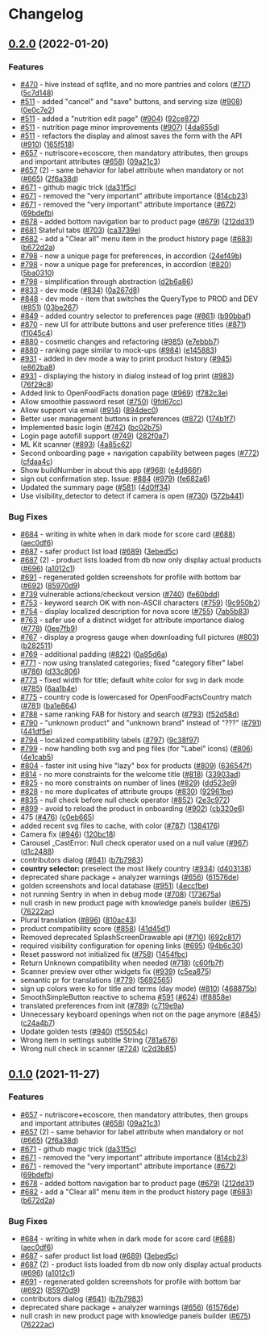 # Changelog

## [0.2.0](https://github.com/gspencergoog/smooth-app/compare/v0.1.0...v0.2.0) (2022-01-20)


### Features

* [#470](https://github.com/gspencergoog/smooth-app/issues/470) - hive instead of sqflite, and no more pantries and colors ([#717](https://github.com/gspencergoog/smooth-app/issues/717)) ([5c7d148](https://github.com/gspencergoog/smooth-app/commit/5c7d1485deb203ccc9265b23dd5c2c6d1ea67eaf))
* [#511](https://github.com/gspencergoog/smooth-app/issues/511) - added "cancel" and "save" buttons, and serving size ([#908](https://github.com/gspencergoog/smooth-app/issues/908)) ([0e0c7e2](https://github.com/gspencergoog/smooth-app/commit/0e0c7e2084588e47a32ff8da13b9dd8617f756f2))
* [#511](https://github.com/gspencergoog/smooth-app/issues/511) - added a "nutrition edit page" ([#904](https://github.com/gspencergoog/smooth-app/issues/904)) ([92ce872](https://github.com/gspencergoog/smooth-app/commit/92ce8724bba2d05b7104b980788713928dcb989f))
* [#511](https://github.com/gspencergoog/smooth-app/issues/511) - nutrition page minor improvements ([#907](https://github.com/gspencergoog/smooth-app/issues/907)) ([4da655d](https://github.com/gspencergoog/smooth-app/commit/4da655d55e828a88321ba95e9b55a9dc01e60032))
* [#511](https://github.com/gspencergoog/smooth-app/issues/511) - refactors the display and almost saves the form with the API ([#910](https://github.com/gspencergoog/smooth-app/issues/910)) ([165f518](https://github.com/gspencergoog/smooth-app/commit/165f518cd4db7ee4927bd666cc2d43b1a02ca5d0))
* [#657](https://github.com/gspencergoog/smooth-app/issues/657) - nutriscore+ecoscore, then mandatory attributes, then groups and important attributes ([#658](https://github.com/gspencergoog/smooth-app/issues/658)) ([09a21c3](https://github.com/gspencergoog/smooth-app/commit/09a21c3b050180a32e361cf7583bb97ec2f45a7b))
* [#657](https://github.com/gspencergoog/smooth-app/issues/657) (2) - same behavior for label attribute when mandatory or not ([#665](https://github.com/gspencergoog/smooth-app/issues/665)) ([2f6a38d](https://github.com/gspencergoog/smooth-app/commit/2f6a38d8236c65e8ad015f3a87287e32435c49e5))
* [#671](https://github.com/gspencergoog/smooth-app/issues/671) - github magic trick ([da31f5c](https://github.com/gspencergoog/smooth-app/commit/da31f5c74c07a5ff867cdfc6a9cc6931f803ab2b))
* [#671](https://github.com/gspencergoog/smooth-app/issues/671) - removed the "very important" attribute importance ([814cb23](https://github.com/gspencergoog/smooth-app/commit/814cb236ff3b000b7bbecdc3f1aa119a6aaf5b12))
* [#671](https://github.com/gspencergoog/smooth-app/issues/671) - removed the "very important" attribute importance ([#672](https://github.com/gspencergoog/smooth-app/issues/672)) ([69bdefb](https://github.com/gspencergoog/smooth-app/commit/69bdefbaab9b9379c16ef94ec038d51df70f27d5))
* [#678](https://github.com/gspencergoog/smooth-app/issues/678) - added bottom navigation bar to product page ([#679](https://github.com/gspencergoog/smooth-app/issues/679)) ([212dd31](https://github.com/gspencergoog/smooth-app/commit/212dd31d9171af22a412287091a920db2bba271a))
* [#681](https://github.com/gspencergoog/smooth-app/issues/681) Stateful tabs ([#703](https://github.com/gspencergoog/smooth-app/issues/703)) ([ca3739e](https://github.com/gspencergoog/smooth-app/commit/ca3739ec7176e52f01b59913734e24e5455ce215))
* [#682](https://github.com/gspencergoog/smooth-app/issues/682) - add a "Clear all" menu item in the product history page ([#683](https://github.com/gspencergoog/smooth-app/issues/683)) ([b672d2a](https://github.com/gspencergoog/smooth-app/commit/b672d2a1108cb1966c21498df7b3c61475825e40))
* [#798](https://github.com/gspencergoog/smooth-app/issues/798) - now a unique page for preferences, in accordion ([24ef49b](https://github.com/gspencergoog/smooth-app/commit/24ef49b0307b609eb0b0fc8ebdd18152a3eb6f70))
* [#798](https://github.com/gspencergoog/smooth-app/issues/798) - now a unique page for preferences, in accordion ([#820](https://github.com/gspencergoog/smooth-app/issues/820)) ([5ba0310](https://github.com/gspencergoog/smooth-app/commit/5ba03100675b29ad21336b8b692f7d5be28095e3))
* [#798](https://github.com/gspencergoog/smooth-app/issues/798) - simplification through abstraction ([d2b6a86](https://github.com/gspencergoog/smooth-app/commit/d2b6a86ef06a878ed8f3e0ed709bc891cf45b218))
* [#833](https://github.com/gspencergoog/smooth-app/issues/833) - dev mode ([#834](https://github.com/gspencergoog/smooth-app/issues/834)) ([0a267d8](https://github.com/gspencergoog/smooth-app/commit/0a267d801764d836321305be1bc7e70bd6d60bd9))
* [#848](https://github.com/gspencergoog/smooth-app/issues/848) - dev mode - item that switches the QueryType to PROD and DEV ([#851](https://github.com/gspencergoog/smooth-app/issues/851)) ([03be267](https://github.com/gspencergoog/smooth-app/commit/03be267e56c78d17c2b30a29b2d6dfb093e3bdb3))
* [#849](https://github.com/gspencergoog/smooth-app/issues/849) - added country selector to preferences page ([#861](https://github.com/gspencergoog/smooth-app/issues/861)) ([b90bbaf](https://github.com/gspencergoog/smooth-app/commit/b90bbaf414dd72827a67e048a4c100b9fe254865))
* [#870](https://github.com/gspencergoog/smooth-app/issues/870) - new UI for attribute buttons and user preference titles ([#871](https://github.com/gspencergoog/smooth-app/issues/871)) ([f1045c4](https://github.com/gspencergoog/smooth-app/commit/f1045c4caceef113f186f6ad6d28994ebd57164e))
* [#880](https://github.com/gspencergoog/smooth-app/issues/880) - cosmetic changes and refactoring ([#985](https://github.com/gspencergoog/smooth-app/issues/985)) ([e7ebbb7](https://github.com/gspencergoog/smooth-app/commit/e7ebbb7b71dd91b9c837355caeb68a80ce857f74))
* [#880](https://github.com/gspencergoog/smooth-app/issues/880) - ranking page similar to mock-ups ([#984](https://github.com/gspencergoog/smooth-app/issues/984)) ([e145883](https://github.com/gspencergoog/smooth-app/commit/e145883e5d968196da9a8e4b8a69a42687929b4a))
* [#931](https://github.com/gspencergoog/smooth-app/issues/931) - added in dev mode a way to print product history ([#945](https://github.com/gspencergoog/smooth-app/issues/945)) ([e862ba8](https://github.com/gspencergoog/smooth-app/commit/e862ba825e3d38ee19b6f1a3b788ba99284cf01e))
* [#931](https://github.com/gspencergoog/smooth-app/issues/931) - displaying the history in dialog instead of log print ([#983](https://github.com/gspencergoog/smooth-app/issues/983)) ([76f29c8](https://github.com/gspencergoog/smooth-app/commit/76f29c861fb992373bc3e6f25f769807d877554c))
* Added link to OpenFoodFacts donation page ([#969](https://github.com/gspencergoog/smooth-app/issues/969)) ([f782c3e](https://github.com/gspencergoog/smooth-app/commit/f782c3e6136daf6842b19819b3b159da5a2accbb))
* Allow smoothie password reset ([#750](https://github.com/gspencergoog/smooth-app/issues/750)) ([9fd67cc](https://github.com/gspencergoog/smooth-app/commit/9fd67cc88ec892cbd0b49b3ed2f3dfc7bf0ec968))
* Allow support via email ([#914](https://github.com/gspencergoog/smooth-app/issues/914)) ([894dec0](https://github.com/gspencergoog/smooth-app/commit/894dec08d080c3a60027ebf5c9f442d0cb7884fe))
* Better user management buttons in preferences ([#872](https://github.com/gspencergoog/smooth-app/issues/872)) ([174b1f7](https://github.com/gspencergoog/smooth-app/commit/174b1f73cc6945e56f87a3ffd249d9979a10a23c))
* Implemented basic login ([#742](https://github.com/gspencergoog/smooth-app/issues/742)) ([bc02b75](https://github.com/gspencergoog/smooth-app/commit/bc02b75e413832a419f5a8521908b9f3a1ce3f5c))
* Login page autofill support ([#749](https://github.com/gspencergoog/smooth-app/issues/749)) ([282f0a7](https://github.com/gspencergoog/smooth-app/commit/282f0a7d6f089b5b5d7eeb11597920461fc3e65b))
* ML Kit scanner ([#893](https://github.com/gspencergoog/smooth-app/issues/893)) ([4a85c62](https://github.com/gspencergoog/smooth-app/commit/4a85c62af42be1dab396891566f46d4e60db3425))
* Second onboarding page + navigation capability between pages ([#772](https://github.com/gspencergoog/smooth-app/issues/772)) ([cfdaa4c](https://github.com/gspencergoog/smooth-app/commit/cfdaa4c635bf819a0183b53ac7d9ed1ceb77a277))
* Show buildNumber in about this app ([#968](https://github.com/gspencergoog/smooth-app/issues/968)) ([e4d866f](https://github.com/gspencergoog/smooth-app/commit/e4d866f7d7a6d4ed0386962326ac36de5c7a8570))
* sign out confirmation step. Issue: [#884](https://github.com/gspencergoog/smooth-app/issues/884) ([#979](https://github.com/gspencergoog/smooth-app/issues/979)) ([fe682a6](https://github.com/gspencergoog/smooth-app/commit/fe682a614a25bacfaa3a9a09f65c3290a9775098))
* Updated the summary page ([#581](https://github.com/gspencergoog/smooth-app/issues/581)) ([4d0ff34](https://github.com/gspencergoog/smooth-app/commit/4d0ff3499ae9fea9d22bb068cd2e3a0472aae44f))
* Use visibility_detector to detect if camera is open ([#730](https://github.com/gspencergoog/smooth-app/issues/730)) ([572b441](https://github.com/gspencergoog/smooth-app/commit/572b44181360cb3c95c49e08215a6b3269c06923))


### Bug Fixes

* [#684](https://github.com/gspencergoog/smooth-app/issues/684) - writing in white when in dark mode for score card ([#688](https://github.com/gspencergoog/smooth-app/issues/688)) ([aec0df6](https://github.com/gspencergoog/smooth-app/commit/aec0df6ba979b2b81f3ae697d91b3a690a7bd6ad))
* [#687](https://github.com/gspencergoog/smooth-app/issues/687) - safer product list load ([#689](https://github.com/gspencergoog/smooth-app/issues/689)) ([3ebed5c](https://github.com/gspencergoog/smooth-app/commit/3ebed5c49c4d2638bd94b680713490c07646454b))
* [#687](https://github.com/gspencergoog/smooth-app/issues/687) (2) - product lists loaded from db now only display actual products ([#696](https://github.com/gspencergoog/smooth-app/issues/696)) ([a1012c1](https://github.com/gspencergoog/smooth-app/commit/a1012c190b705f31a00bf69d3fc9a03e02a2b690))
* [#691](https://github.com/gspencergoog/smooth-app/issues/691) - regenerated golden screenshots for profile with bottom bar ([#692](https://github.com/gspencergoog/smooth-app/issues/692)) ([85970d9](https://github.com/gspencergoog/smooth-app/commit/85970d92ae8b4c7d2d457c2566eec97996d4a90c))
* [#739](https://github.com/gspencergoog/smooth-app/issues/739) vulnerable actions/checkout version ([#740](https://github.com/gspencergoog/smooth-app/issues/740)) ([fe60bdd](https://github.com/gspencergoog/smooth-app/commit/fe60bdd2b299e07699cf4ff451a700a255fc06df))
* [#753](https://github.com/gspencergoog/smooth-app/issues/753) - keyword search OK with non-ASCII characters ([#759](https://github.com/gspencergoog/smooth-app/issues/759)) ([9c950b2](https://github.com/gspencergoog/smooth-app/commit/9c950b21322ffca63be01005feb2a1c82ec54e0c))
* [#754](https://github.com/gspencergoog/smooth-app/issues/754) - display localized description for nova score ([#755](https://github.com/gspencergoog/smooth-app/issues/755)) ([7ab5b83](https://github.com/gspencergoog/smooth-app/commit/7ab5b83ee219db6a9b9e67411c9bc090bfc94c7b))
* [#763](https://github.com/gspencergoog/smooth-app/issues/763) - safer use of a distinct widget for attribute importance dialog ([#778](https://github.com/gspencergoog/smooth-app/issues/778)) ([0ee7fb9](https://github.com/gspencergoog/smooth-app/commit/0ee7fb970a74d641cd53bdda9153fda3a8827091))
* [#767](https://github.com/gspencergoog/smooth-app/issues/767) - display a progress gauge when downloading full pictures ([#803](https://github.com/gspencergoog/smooth-app/issues/803)) ([b282511](https://github.com/gspencergoog/smooth-app/commit/b282511219ef27a225c8165eb49b7662c2e7e1a4))
* [#769](https://github.com/gspencergoog/smooth-app/issues/769) - additional padding ([#822](https://github.com/gspencergoog/smooth-app/issues/822)) ([0a95d6a](https://github.com/gspencergoog/smooth-app/commit/0a95d6ace841e76f7ff1d834714ab2e01d02ab75))
* [#771](https://github.com/gspencergoog/smooth-app/issues/771) - now using translated categories; fixed "category filter" label ([#786](https://github.com/gspencergoog/smooth-app/issues/786)) ([d33c806](https://github.com/gspencergoog/smooth-app/commit/d33c8062a24f1a2f526dde94ca289ee9b098e623))
* [#773](https://github.com/gspencergoog/smooth-app/issues/773) - fixed width for title; default white color for svg in dark mode ([#785](https://github.com/gspencergoog/smooth-app/issues/785)) ([6aa1b4e](https://github.com/gspencergoog/smooth-app/commit/6aa1b4ed7c8c77dd6b308bf884113f9c6224fa54))
* [#775](https://github.com/gspencergoog/smooth-app/issues/775) - country code is lowercased for OpenFoodFactsCountry match ([#781](https://github.com/gspencergoog/smooth-app/issues/781)) ([ba1e864](https://github.com/gspencergoog/smooth-app/commit/ba1e86413558a5d4f7ee36e323cadd58b38bfb33))
* [#788](https://github.com/gspencergoog/smooth-app/issues/788) - same ranking FAB for history and search ([#793](https://github.com/gspencergoog/smooth-app/issues/793)) ([f52d58d](https://github.com/gspencergoog/smooth-app/commit/f52d58df5d88774c03281a2055bab2c375fc5d31))
* [#790](https://github.com/gspencergoog/smooth-app/issues/790) - "unknown product" and "unknown brand" instead of "???" ([#791](https://github.com/gspencergoog/smooth-app/issues/791)) ([441df5e](https://github.com/gspencergoog/smooth-app/commit/441df5e6e1ac385003b7b572f1ba1262991d5014))
* [#794](https://github.com/gspencergoog/smooth-app/issues/794) - localized compatibility labels ([#797](https://github.com/gspencergoog/smooth-app/issues/797)) ([9c38f97](https://github.com/gspencergoog/smooth-app/commit/9c38f976c2aeaa7ab7aee4417f9bed79a8026082))
* [#799](https://github.com/gspencergoog/smooth-app/issues/799) - now handling both svg and png files (for "Label" icons) ([#806](https://github.com/gspencergoog/smooth-app/issues/806)) ([4e1cab5](https://github.com/gspencergoog/smooth-app/commit/4e1cab5e40bf46342893514795a996f14851c5a2))
* [#804](https://github.com/gspencergoog/smooth-app/issues/804) - faster init using hive "lazy" box for products ([#809](https://github.com/gspencergoog/smooth-app/issues/809)) ([636547f](https://github.com/gspencergoog/smooth-app/commit/636547f61e7517181bd5f79754595f3ffb0466ad))
* [#814](https://github.com/gspencergoog/smooth-app/issues/814) - no more constraints for the welcome title ([#818](https://github.com/gspencergoog/smooth-app/issues/818)) ([33903ad](https://github.com/gspencergoog/smooth-app/commit/33903ad5f062e9786cc387ed7e7df6e686c412d4))
* [#825](https://github.com/gspencergoog/smooth-app/issues/825) - no more constraints on number of lines ([#829](https://github.com/gspencergoog/smooth-app/issues/829)) ([dd523e9](https://github.com/gspencergoog/smooth-app/commit/dd523e982b2b8d2589f7db898b1751156d637467))
* [#828](https://github.com/gspencergoog/smooth-app/issues/828) - no more duplicates of attribute groups ([#830](https://github.com/gspencergoog/smooth-app/issues/830)) ([92961be](https://github.com/gspencergoog/smooth-app/commit/92961bef8e3e98284e98a5e5de91d005513ce466))
* [#835](https://github.com/gspencergoog/smooth-app/issues/835) - null check before null check operator ([#852](https://github.com/gspencergoog/smooth-app/issues/852)) ([2e3c972](https://github.com/gspencergoog/smooth-app/commit/2e3c97222e84e5b010319c5767976bfb957f867c))
* [#899](https://github.com/gspencergoog/smooth-app/issues/899) - avoid to reload the product in onboarding ([#902](https://github.com/gspencergoog/smooth-app/issues/902)) ([cb320e6](https://github.com/gspencergoog/smooth-app/commit/cb320e600f327d21189ca804f36914ed4d594772))
* 475 ([#476](https://github.com/gspencergoog/smooth-app/issues/476)) ([c0eb665](https://github.com/gspencergoog/smooth-app/commit/c0eb66556c3a6fdd1962a6fa2964fa7d53d249a0))
* added recent svg files to cache, with color ([#787](https://github.com/gspencergoog/smooth-app/issues/787)) ([1384176](https://github.com/gspencergoog/smooth-app/commit/138417614cb62f2ca95f2ab738f973763fc7b171))
* Camera fix ([#946](https://github.com/gspencergoog/smooth-app/issues/946)) ([120bc18](https://github.com/gspencergoog/smooth-app/commit/120bc180c60fca0e3cf8f6c06a155a6b24c34f4c))
* Carousel _CastError: Null check operator used on a null value ([#967](https://github.com/gspencergoog/smooth-app/issues/967)) ([d1c2488](https://github.com/gspencergoog/smooth-app/commit/d1c2488ec08d061dc145d5d85e1f87926abd4a96))
* contributors dialog ([#641](https://github.com/gspencergoog/smooth-app/issues/641)) ([b7b7983](https://github.com/gspencergoog/smooth-app/commit/b7b798342559abfaab6824227fd1aea586023b9c))
* **country selector:** preselect the most likely country ([#934](https://github.com/gspencergoog/smooth-app/issues/934)) ([d403138](https://github.com/gspencergoog/smooth-app/commit/d4031382f9d609ef1ea38c43202cfe5a419f2e80))
* deprecated share package + analyzer warnings ([#656](https://github.com/gspencergoog/smooth-app/issues/656)) ([61576de](https://github.com/gspencergoog/smooth-app/commit/61576ded7128aa34b8ac5283532cced4872c8226))
* golden screenshots and local database ([#951](https://github.com/gspencergoog/smooth-app/issues/951)) ([4eccfbe](https://github.com/gspencergoog/smooth-app/commit/4eccfbe3820041dea5e2c4f1cacd3d45b454dce7))
* not running Sentry in when in debug mode ([#708](https://github.com/gspencergoog/smooth-app/issues/708)) ([173675a](https://github.com/gspencergoog/smooth-app/commit/173675a5a02691899ee50d5462012ca838fcfd36))
* null crash in new product page with knowledge panels builder ([#675](https://github.com/gspencergoog/smooth-app/issues/675)) ([76222ac](https://github.com/gspencergoog/smooth-app/commit/76222ac7c106873ef233b42c82b823172305837a))
* Plural translation ([#896](https://github.com/gspencergoog/smooth-app/issues/896)) ([810ac43](https://github.com/gspencergoog/smooth-app/commit/810ac43d6088881b14ff40e090555f3adab01745))
* product compatibility score ([#858](https://github.com/gspencergoog/smooth-app/issues/858)) ([41d45d1](https://github.com/gspencergoog/smooth-app/commit/41d45d1c4f4a818a912d44fb38c1d90735ffe823))
* Removed deprecated SplashScreenDrawable api ([#710](https://github.com/gspencergoog/smooth-app/issues/710)) ([692c817](https://github.com/gspencergoog/smooth-app/commit/692c81776745167bb6254e7561c9e8ad43217e95))
* required visibility configuration for opening links ([#695](https://github.com/gspencergoog/smooth-app/issues/695)) ([94b6c30](https://github.com/gspencergoog/smooth-app/commit/94b6c3010a60c7333626e8c652564a844068a91c))
* Reset password not initialized fix ([#758](https://github.com/gspencergoog/smooth-app/issues/758)) ([1454fbc](https://github.com/gspencergoog/smooth-app/commit/1454fbc6eea77f4bfa36a319da05e7af67b9caac))
* Return Unknown compatibility when needed ([#718](https://github.com/gspencergoog/smooth-app/issues/718)) ([c60fb7f](https://github.com/gspencergoog/smooth-app/commit/c60fb7fa8888dff276a0ed312d5a56e922b9dd96))
* Scanner preview over other widgets fix ([#939](https://github.com/gspencergoog/smooth-app/issues/939)) ([c5ea875](https://github.com/gspencergoog/smooth-app/commit/c5ea875588106642bf8934a34029de22e86b5930))
* semantic pr for translations ([#779](https://github.com/gspencergoog/smooth-app/issues/779)) ([5692565](https://github.com/gspencergoog/smooth-app/commit/569256573485024a5d544f2f6ca60673bbf6ee92))
* sign up colors were ko for title and terms (day mode) ([#810](https://github.com/gspencergoog/smooth-app/issues/810)) ([468875b](https://github.com/gspencergoog/smooth-app/commit/468875bdbfacf81f2a4c475dd3a7095f2128e25a))
* SmoothSimpleButton reactive to schema [#591](https://github.com/gspencergoog/smooth-app/issues/591) ([#624](https://github.com/gspencergoog/smooth-app/issues/624)) ([ff8858e](https://github.com/gspencergoog/smooth-app/commit/ff8858e27d561b368a31a94d194c998d82049629))
* translated preferences from init ([#789](https://github.com/gspencergoog/smooth-app/issues/789)) ([c719e9a](https://github.com/gspencergoog/smooth-app/commit/c719e9a8c43f8e886a36969c3392a1d52f91f1d4))
* Unnecessary keyboard openings when not on the page anymore ([#845](https://github.com/gspencergoog/smooth-app/issues/845)) ([c24a4b7](https://github.com/gspencergoog/smooth-app/commit/c24a4b704d941dd84ed4e8e5ed84099ebe6b22e1))
* Update golden tests ([#940](https://github.com/gspencergoog/smooth-app/issues/940)) ([f55054c](https://github.com/gspencergoog/smooth-app/commit/f55054c79a4036a617cc6b1d4fbcf33d62bba96c))
* Wrong item in settings subtitle String ([781a676](https://github.com/gspencergoog/smooth-app/commit/781a6761dda40b67b7f0599566363d7a45bea3a6))
* Wrong null check in scanner ([#724](https://github.com/gspencergoog/smooth-app/issues/724)) ([c2d3b85](https://github.com/gspencergoog/smooth-app/commit/c2d3b85a3b44e8e3cda182c87ff81129993c0b75))

## [0.1.0](https://www.github.com/openfoodfacts/smooth-app/compare/v0.0.2...v0.1.0) (2021-11-27)


### Features

* [#657](https://www.github.com/openfoodfacts/smooth-app/issues/657) - nutriscore+ecoscore, then mandatory attributes, then groups and important attributes ([#658](https://www.github.com/openfoodfacts/smooth-app/issues/658)) ([09a21c3](https://www.github.com/openfoodfacts/smooth-app/commit/09a21c3b050180a32e361cf7583bb97ec2f45a7b))
* [#657](https://www.github.com/openfoodfacts/smooth-app/issues/657) (2) - same behavior for label attribute when mandatory or not ([#665](https://www.github.com/openfoodfacts/smooth-app/issues/665)) ([2f6a38d](https://www.github.com/openfoodfacts/smooth-app/commit/2f6a38d8236c65e8ad015f3a87287e32435c49e5))
* [#671](https://www.github.com/openfoodfacts/smooth-app/issues/671) - github magic trick ([da31f5c](https://www.github.com/openfoodfacts/smooth-app/commit/da31f5c74c07a5ff867cdfc6a9cc6931f803ab2b))
* [#671](https://www.github.com/openfoodfacts/smooth-app/issues/671) - removed the "very important" attribute importance ([814cb23](https://www.github.com/openfoodfacts/smooth-app/commit/814cb236ff3b000b7bbecdc3f1aa119a6aaf5b12))
* [#671](https://www.github.com/openfoodfacts/smooth-app/issues/671) - removed the "very important" attribute importance ([#672](https://www.github.com/openfoodfacts/smooth-app/issues/672)) ([69bdefb](https://www.github.com/openfoodfacts/smooth-app/commit/69bdefbaab9b9379c16ef94ec038d51df70f27d5))
* [#678](https://www.github.com/openfoodfacts/smooth-app/issues/678) - added bottom navigation bar to product page ([#679](https://www.github.com/openfoodfacts/smooth-app/issues/679)) ([212dd31](https://www.github.com/openfoodfacts/smooth-app/commit/212dd31d9171af22a412287091a920db2bba271a))
* [#682](https://www.github.com/openfoodfacts/smooth-app/issues/682) - add a "Clear all" menu item in the product history page ([#683](https://www.github.com/openfoodfacts/smooth-app/issues/683)) ([b672d2a](https://www.github.com/openfoodfacts/smooth-app/commit/b672d2a1108cb1966c21498df7b3c61475825e40))


### Bug Fixes

* [#684](https://www.github.com/openfoodfacts/smooth-app/issues/684) - writing in white when in dark mode for score card ([#688](https://www.github.com/openfoodfacts/smooth-app/issues/688)) ([aec0df6](https://www.github.com/openfoodfacts/smooth-app/commit/aec0df6ba979b2b81f3ae697d91b3a690a7bd6ad))
* [#687](https://www.github.com/openfoodfacts/smooth-app/issues/687) - safer product list load ([#689](https://www.github.com/openfoodfacts/smooth-app/issues/689)) ([3ebed5c](https://www.github.com/openfoodfacts/smooth-app/commit/3ebed5c49c4d2638bd94b680713490c07646454b))
* [#687](https://www.github.com/openfoodfacts/smooth-app/issues/687) (2) - product lists loaded from db now only display actual products ([#696](https://www.github.com/openfoodfacts/smooth-app/issues/696)) ([a1012c1](https://www.github.com/openfoodfacts/smooth-app/commit/a1012c190b705f31a00bf69d3fc9a03e02a2b690))
* [#691](https://www.github.com/openfoodfacts/smooth-app/issues/691) - regenerated golden screenshots for profile with bottom bar ([#692](https://www.github.com/openfoodfacts/smooth-app/issues/692)) ([85970d9](https://www.github.com/openfoodfacts/smooth-app/commit/85970d92ae8b4c7d2d457c2566eec97996d4a90c))
* contributors dialog ([#641](https://www.github.com/openfoodfacts/smooth-app/issues/641)) ([b7b7983](https://www.github.com/openfoodfacts/smooth-app/commit/b7b798342559abfaab6824227fd1aea586023b9c))
* deprecated share package + analyzer warnings ([#656](https://www.github.com/openfoodfacts/smooth-app/issues/656)) ([61576de](https://www.github.com/openfoodfacts/smooth-app/commit/61576ded7128aa34b8ac5283532cced4872c8226))
* null crash in new product page with knowledge panels builder ([#675](https://www.github.com/openfoodfacts/smooth-app/issues/675)) ([76222ac](https://www.github.com/openfoodfacts/smooth-app/commit/76222ac7c106873ef233b42c82b823172305837a))
